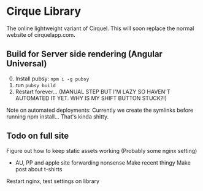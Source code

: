 # Cirque Library

The online lightweight variant of Cirquel. This will soon replace the normal website of cirquelapp.com.

## Build for Server side rendering (Angular Universal)

0. Install pubsy: `npm i -g pubsy`
1. run `pubsy build`
2. Restart forever... (MANUAL STEP BUT I'M LAZY SO HAVEN'T AUTOMATED IT YET. WHY IS MY SHIFT BUTTON STUCK?!)

Note on automated deployments: Currently we create the symlinks before running npm install... That's kinda shitty.

## Todo on full site 

Figure out how to keep static assets working (Probably some nginx setting)
- AU, PP and apple site forwarding nonsense
Make recent thingy
Make post about t-shirts

Restart nginx, test settings on library
